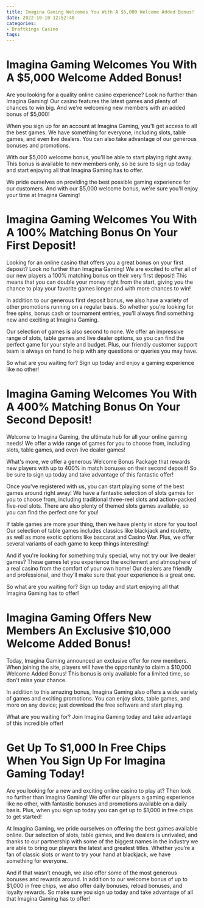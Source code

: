 ```yaml
---
title: Imagina Gaming Welcomes You With A $5,000 Welcome Added Bonus!
date: 2022-10-10 12:52:40
categories:
- Draftkings Casino
tags:
---
```



#  Imagina Gaming Welcomes You With A $5,000 Welcome Added Bonus!

Are you looking for a quality online casino experience? Look no further than Imagina Gaming! Our casino features the latest games and plenty of chances to win big. And we're welcoming new members with an added bonus of $5,000!

When you sign up for an account at Imagina Gaming, you'll get access to all the best games. We have something for everyone, including slots, table games, and even live dealers. You can also take advantage of our generous bonuses and promotions.

With our $5,000 welcome bonus, you'll be able to start playing right away. This bonus is available to new members only, so be sure to sign up today and start enjoying all that Imagina Gaming has to offer.

We pride ourselves on providing the best possible gaming experience for our customers. And with our $5,000 welcome bonus, we're sure you'll enjoy your time at Imagina Gaming!

#  Imagina Gaming Welcomes You With A 100% Matching Bonus On Your First Deposit!

Looking for an online casino that offers you a great bonus on your first deposit? Look no further than Imagina Gaming! We are excited to offer all of our new players a 100% matching bonus on their very first deposit! This means that you can double your money right from the start, giving you the chance to play your favorite games longer and with more chances to win!

In addition to our generous first deposit bonus, we also have a variety of other promotions running on a regular basis. So whether you’re looking for free spins, bonus cash or tournament entries, you’ll always find something new and exciting at Imagina Gaming.

Our selection of games is also second to none. We offer an impressive range of slots, table games and live dealer options, so you can find the perfect game for your style and budget. Plus, our friendly customer support team is always on hand to help with any questions or queries you may have.

So what are you waiting for? Sign up today and enjoy a gaming experience like no other!

#  Imagina Gaming Welcomes You With A 400% Matching Bonus On Your Second Deposit!



Welcome to Imagina Gaming, the ultimate hub for all your online gaming needs! We offer a wide range of games for you to choose from, including slots, table games, and even live dealer games!

What's more, we offer a generous Welcome Bonus Package that rewards new players with up to 400% in match bonuses on their second deposit! So be sure to sign up today and take advantage of this fantastic offer!

Once you've registered with us, you can start playing some of the best games around right away! We have a fantastic selection of slots games for you to choose from, including traditional three-reel slots and action-packed five-reel slots. There are also plenty of themed slots games available, so you can find the perfect one for you!

If table games are more your thing, then we have plenty in store for you too! Our selection of table games includes classics like blackjack and roulette, as well as more exotic options like baccarat and Casino War. Plus, we offer several variants of each game to keep things interesting!

And if you're looking for something truly special, why not try our live dealer games? These games let you experience the excitement and atmosphere of a real casino from the comfort of your own home! Our dealers are friendly and professional, and they'll make sure that your experience is a great one.

So what are you waiting for? Sign up today and start enjoying all that Imagina Gaming has to offer!

#  Imagina Gaming Offers New Members An Exclusive $10,000 Welcome Added Bonus!

Today, Imagina Gaming announced an exclusive offer for new members. When joining the site, players will have the opportunity to claim a $10,000 Welcome Added Bonus! This bonus is only available for a limited time, so don't miss your chance.

In addition to this amazing bonus, Imagina Gaming also offers a wide variety of games and exciting promotions. You can enjoy slots, table games, and more on any device; just download the free software and start playing.

What are you waiting for? Join Imagina Gaming today and take advantage of this incredible offer!

#  Get Up To $1,000 In Free Chips When You Sign Up For Imagina Gaming Today!

Are you looking for a new and exciting online casino to play at? Then look no further than Imagina Gaming! We offer our players a gaming experience like no other, with fantastic bonuses and promotions available on a daily basis. Plus, when you sign up today you can get up to $1,000 in free chips to get started!

At Imagina Gaming, we pride ourselves on offering the best games available online. Our selection of slots, table games, and live dealers is unrivaled, and thanks to our partnership with some of the biggest names in the industry we are able to bring our players the latest and greatest titles. Whether you’re a fan of classic slots or want to try your hand at blackjack, we have something for everyone.

And if that wasn’t enough, we also offer some of the most generous bonuses and rewards around. In addition to our welcome bonus of up to $1,000 in free chips, we also offer daily bonuses, reload bonuses, and loyalty rewards. So make sure you sign up today and take advantage of all that Imagina Gaming has to offer!